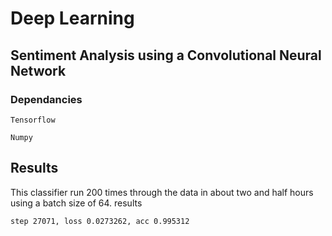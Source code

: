 # Deep Learning
## Sentiment Analysis using a Convolutional Neural Network

### Dependancies

`Tensorflow`

`Numpy`

## Results 
This classifier run 200 times through the data in about two and half hours using a batch size of 64.
results 
```
step 27071, loss 0.0273262, acc 0.995312
```

